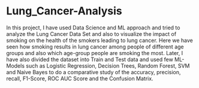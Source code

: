 # Lung_Cancer-Analysis
In this project, I have used Data Science and ML approach and tried to analyze the Lung Cancer Data Set and also to visualize the impact of smoking on the health of the smokers leading to lung cancer.  Here we have seen how smoking results in lung cancer among people of different age groups and also which age-group people are smoking the most.  Later, I have also divided the dataset into Train and Test data and used few ML-Models such as Logistic Regression, Decision Trees, Random Forest, SVM and Naive Bayes to do a comparative study of the accuracy, precision, recall, F1-Score, ROC AUC Score and the Confusion Matrix.
